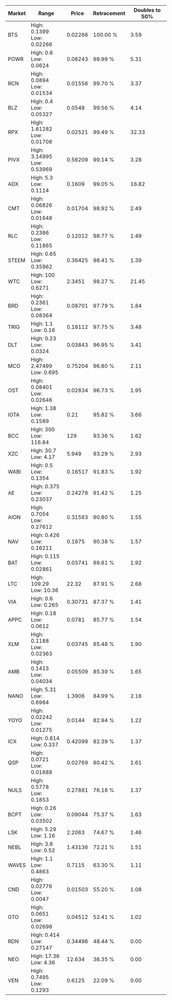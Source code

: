 | Market | Range | Price| Retracement | Doubles to 50% |
| --- | --- | --- | --- | --- |
| BTS | High: 0.1399<br />Low: 0.02266 | 0.02266 | 100.00 % | 3.59 |
| POWR | High: 0.6<br />Low: 0.0624 | 0.06243 | 99.99 % | 5.31 |
| RCN | High: 0.0894<br />Low: 0.01534 | 0.01556 | 99.70 % | 3.37 |
| BLZ | High: 0.4<br />Low: 0.05327 | 0.0548 | 99.56 % | 4.14 |
| RPX | High: 1.61282<br />Low: 0.01708 | 0.02521 | 99.49 % | 32.33 |
| PIVX | High: 3.14995<br />Low: 0.53969 | 0.56209 | 99.14 % | 3.28 |
| ADX | High: 5.3<br />Low: 0.1114 | 0.1609 | 99.05 % | 16.82 |
| CMT | High: 0.06826<br />Low: 0.01648 | 0.01704 | 98.92 % | 2.49 |
| RLC | High: 0.2386<br />Low: 0.11865 | 0.12012 | 98.77 % | 1.49 |
| STEEM | High: 0.65<br />Low: 0.35962 | 0.36425 | 98.41 % | 1.39 |
| WTC | High: 100<br />Low: 0.6271 | 2.3451 | 98.27 % | 21.45 |
| BRD | High: 0.2361<br />Low: 0.08364 | 0.08701 | 97.79 % | 1.84 |
| TRIG | High: 1.1<br />Low: 0.16 | 0.18112 | 97.75 % | 3.48 |
| DLT | High: 0.23<br />Low: 0.0324 | 0.03843 | 96.95 % | 3.41 |
| MCO | High: 2.47499<br />Low: 0.695 | 0.75204 | 96.80 % | 2.11 |
| OST | High: 0.08401<br />Low: 0.02646 | 0.02834 | 96.73 % | 1.95 |
| IOTA | High: 1.38<br />Low: 0.1589 | 0.21 | 95.82 % | 3.66 |
| BCC | High: 300<br />Low: 116.84 | 129 | 93.36 % | 1.62 |
| XZC | High: 30.7<br />Low: 4.17 | 5.949 | 93.29 % | 2.93 |
| WABI | High: 0.5<br />Low: 0.1354 | 0.16517 | 91.83 % | 1.92 |
| AE | High: 0.375<br />Low: 0.23037 | 0.24278 | 91.42 % | 1.25 |
| AION | High: 0.7054<br />Low: 0.27612 | 0.31563 | 90.80 % | 1.55 |
| NAV | High: 0.426<br />Low: 0.16211 | 0.1875 | 90.38 % | 1.57 |
| BAT | High: 0.115<br />Low: 0.02861 | 0.03741 | 89.81 % | 1.92 |
| LTC | High: 109.29<br />Low: 10.36 | 22.32 | 87.91 % | 2.68 |
| VIA | High: 0.6<br />Low: 0.265 | 0.30731 | 87.37 % | 1.41 |
| APPC | High: 0.18<br />Low: 0.0612 | 0.0781 | 85.77 % | 1.54 |
| XLM | High: 0.1188<br />Low: 0.02363 | 0.03745 | 85.48 % | 1.90 |
| AMB | High: 0.1413<br />Low: 0.04034 | 0.05509 | 85.39 % | 1.65 |
| NANO | High: 5.31<br />Low: 0.6984 | 1.3906 | 84.99 % | 2.16 |
| YOYO | High: 0.02242<br />Low: 0.01275 | 0.0144 | 82.94 % | 1.22 |
| ICX | High: 0.814<br />Low: 0.337 | 0.42099 | 82.39 % | 1.37 |
| QSP | High: 0.0721<br />Low: 0.01688 | 0.02769 | 80.42 % | 1.61 |
| NULS | High: 0.5778<br />Low: 0.1853 | 0.27881 | 76.18 % | 1.37 |
| BCPT | High: 0.26<br />Low: 0.03502 | 0.09044 | 75.37 % | 1.63 |
| LSK | High: 5.29<br />Low: 1.16 | 2.2063 | 74.67 % | 1.46 |
| NEBL | High: 3.8<br />Low: 0.52 | 1.43136 | 72.21 % | 1.51 |
| WAVES | High: 1.1<br />Low: 0.4863 | 0.7115 | 63.30 % | 1.11 |
| CND | High: 0.02776<br />Low: 0.0047 | 0.01503 | 55.20 % | 1.08 |
| GTO | High: 0.0651<br />Low: 0.02698 | 0.04512 | 52.41 % | 1.02 |
| RDN | High: 0.414<br />Low: 0.27147 | 0.34496 | 48.44 % | 0.00 |
| NEO | High: 17.36<br />Low: 4.36 | 12.634 | 36.35 % | 0.00 |
| VEN | High: 0.7495<br />Low: 0.1293 | 0.6125 | 22.09 % | 0.00 |
